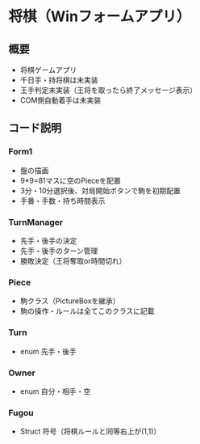 # 将棋（Winフォームアプリ）
## 概要
- 将棋ゲームアプリ
- 千日手・持将棋は未実装
- 王手判定未実装（王将を取ったら終了メッセージ表示）
- COM側自動着手は未実装
## コード説明
### Form1
- 盤の描画
- 9\*9=81マスに空のPieceを配置
- 3分・10分選択後、対局開始ボタンで駒を初期配置
- 手番・手数・持ち時間表示
### TurnManager
- 先手・後手の決定
- 先手・後手のターン管理
- 勝敗決定（王将奪取or時間切れ）
### Piece
- 駒クラス（PictureBoxを継承）
- 駒の操作・ルールは全てこのクラスに記載
### Turn
- enum 先手・後手
### Owner
- enum 自分・相手・空
### Fugou
- Struct 符号（将棋ルールと同等右上が(1,1)）
